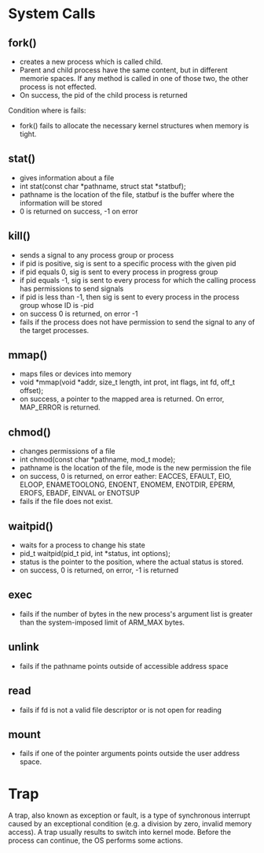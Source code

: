 # System Calls

## fork()

* creates a new process which is called child.
* Parent and child process have the same content, but in different memorie spaces. If any method is called in one of those two, the other process is not effected.
* On success, the pid of the child process is returned

Condition where is fails:
* fork() fails to allocate the necessary kernel structures when memory is tight.

## stat()

* gives information about a file
* int stat(const char \*pathname, struct stat \*statbuf);
* pathname is the location of the file, statbuf is the buffer where the information will be stored
* 0 is returned on success, -1 on error

## kill()

* sends a signal to any process group or process
* if pid is positive, sig is sent to a specific process with the given pid
* if pid equals 0, sig is sent to every process in progress group
* if pid equals -1, sig is sent to every process for which the calling process has permissions to send signals
* if pid is less than -1, then sig is sent to every process in the
process group whose ID is -pid
* on success 0 is returned, on error -1
* fails if the process does not have permission to send the signal to any of the target processes.

## mmap()

* maps files or devices into memory
* void \*mmap(void \*addr, size_t length, int prot, int flags, int fd, off_t offset);
* on success, a pointer to the mapped area is returned. On error, MAP_ERROR is returned.

## chmod()

* changes permissions of a file
* int chmod(const char \*pathname, mod_t mode);
* pathname is the location of the file, mode is the new permission the file
* on success, 0 is returned, on error eather: EACCES, EFAULT, EIO, ELOOP, ENAMETOOLONG, ENOENT, ENOMEM, ENOTDIR, EPERM, EROFS, EBADF, EINVAL or ENOTSUP
* fails if the file does not exist.

## waitpid()

* waits for a process to change his state
* pid_t waitpid(pid_t pid, int \*status, int options);
* status is the pointer to the position, where the actual status is stored.
* on success, 0 is returned, on error, -1 is returned

## exec
* fails if the number of bytes in the new process's argument list is greater than the system-imposed limit of ARM_MAX bytes.

## unlink
* fails if the pathname points outside of accessible address space

## read
* fails if fd is not a valid file descriptor or is not open for reading

## mount
* fails if one of the pointer arguments points outside the user address space.

# Trap
A trap, also known as exception or fault, is a type of synchronous interrupt caused by an exceptional condition (e.g. a division by zero, invalid memory access). A trap usually results to switch into kernel mode. Before the process can continue, the OS performs some actions.
